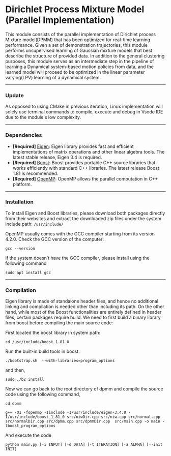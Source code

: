 # Dirichlet Process Mixture Model (Parallel Implementation)

This module consists of the parallel implementation of Dirichlet process Mixture model(DPMM) that has been optimized for real-time learning performance. Given a set of demonstration trajectories, this module performs unsupervised learning of Gaussian mixture models that best describe the structure of provided data. In addition to the general clustering purposes, this module serves as an intermediate step in the pipeline of learning a Dynamical system-based motion policies from data, and the learned model will proceed to be optimized in the linear parameter varying(LPV) learning of a dynamical system.

--- 

### Update

As opposed to using CMake in previous iteration, Linux implementation will solely use terminal commands to compile, execute and debug in Vsode IDE due to the module's low complexity.


---

### Dependencies
- **[Required]** [Eigen](https://eigen.tuxfamily.org/index.php?title=Main_Page): Eigen library provides fast and efficient implementations of matrix operations and other linear algebra tools. The latest stable release, Eigen 3.4 is required.
- **[Required]** [Boost](https://www.boost.org/): Boost provides portable C++ source libraries that works efficiently with standard C++ libraries. The latest release Boost 1.81 is recommended.
- **[Required]** [OpenMP](https://www.openmp.org/): OpenMP allows the parallel computation in C++ platform.

---

### Installation
To install Eigen and Boost libraries, please download both packages directly from their websites and extract the downloaded zip files under the system include path: `/usr/include/`

OpenMP usually comes with the GCC compiler starting from its version 4.2.0. Check the GCC version of the computer:

```gcc --version```

If the system doesn’t have the GCC compiler, please install using the following command


```sudo apt install gcc```

---

### Compilation

Eigen library is made of standalone header files, and hence no additional linking and compilation is needed other than including its path. On the other hand, while most of the Boost functionalities are entirely defined in header files, certain packages require build. We need to first build a binary library from boost before compiling the main source code:

First located the boost library in system path:

```cd /usr/include/boost_1.81_0```

Run the built-in build tools in boost:

```./bootstrap.sh  --with-libraries=program_options```

and then,

```sudo ./b2 install ```

<!-- The built shared library is a dynamic library. Hence, we need to add the environmental variables that allow the source code to locate the library at run time:

```LD_LIBRARY_PATH=/usr/include/boost_1_81_0/stage/lib```

```export $LD_LIBRARY_PATH``` -->

Now we can go back to the root directory of dpmm and compile the source code using the following command,

```cd dpmm```

```g++ -O1 -fopenmp -Iinclude -I/usr/include/eigen-3.4.0 -I/usr/include/boost_1_81_0 src/niwDir.cpp src/niw.cpp src/normal.cpp src/normalDir.cpp src/dpmm.cpp src/dpmmDir.cpp  src/main.cpp -o main -lboost_program_options```


And execute the code 

```python main.py [-i INPUT] [-d DATA] [-t ITERATION] [-a ALPHA] [--init INIT]```

<!-- 
GCC can search for package under system directory, but both packages have unconventional names with version information, we need to specify the include path for GCC to search using the -I flag 

Eigen library is completely header-based; hence no separate compilation is needed and can be directly referenced and used once the include path is specified.

On the other hand, boost library; while most of its functionalities are defined in header files, some packages do require separate compilation and linking; e.g., boost::program_options.

Use the built-in build system from the boost:
./bootstrap.sh --help
Also, consider using the --show-libraries and --with-libraries=library-name-list options to limit the long wait you'll experience if you build everything. 
./b2 install 

The binary library, if not specified, by default will be installed under the directory usr/include/boost_1_81_0/stage/lib. Make sure then use the -L flag to specifiy the library path and use the -l flag to search for the specific library in the path -->


